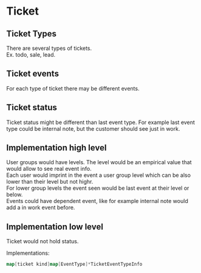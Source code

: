 # Ticket

## Ticket Types

There are several types of tickets.  
Ex. todo, sale, lead.  

## Ticket events

For each type of ticket there may be different events.

## Ticket status

Ticket status might be different than last event type. For example last event type could be internal note, but the customer should see just in work.

## Implementation high level

User groups would have levels. The level would be an empirical value that would allow to see real event info.  
Each user would imprint in the event a user group level which can be also lower than their level but not highr.  
For lower group levels the event seen would be last event at their level or below.  
Events could have dependent event, like for example internal note would add a in work event before.  

## Implementation low level

Ticket would not hold status.

Implementations:

```go
map[ticket kind]map[EventType]*TicketEventTypeInfo
```
